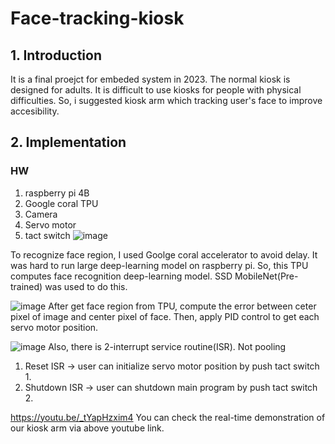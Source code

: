 # Face-tracking-kiosk

## 1. Introduction
It is a final proejct for embeded system in 2023.
The normal kiosk is designed for adults. It is difficult to use kiosks for people with physical difficulties.
So, i suggested kiosk arm which tracking user's face to improve accesibility.

## 2. Implementation
### HW
1) raspberry pi 4B
2) Google coral TPU
3) Camera
4) Servo motor
5) tact switch
![image](https://github.com/gigohe2/Face-tracking-kiosk/assets/59073888/e237d85b-584d-4d7d-a6c8-b996987e7859)

To recognize face region, I used Goolge coral accelerator to avoid delay. It was hard to run large deep-learning model on raspberry pi.
So, this TPU computes face recognition deep-learning model. SSD MobileNet(Pre-trained) was used to do this.

![image](https://github.com/gigohe2/Face-tracking-kiosk/assets/59073888/e208acfa-d421-4c74-800a-cadc04da9119)
After get face region from TPU, compute the error between ceter pixel of image and center pixel of face.
Then, apply PID control to get each servo motor position.

![image](https://github.com/gigohe2/Face-tracking-kiosk/assets/59073888/174346ea-f210-454e-8837-39b72b738bed)
Also, there is 2-interrupt service routine(ISR). Not pooling
1) Reset ISR
 -> user can initialize servo motor position by push tact switch 1.
2) Shutdown ISR
 -> user can shutdown main program by push tact switch 2.

https://youtu.be/_tYapHzxim4
You can check the real-time demonstration of our kiosk arm via above youtube link.
